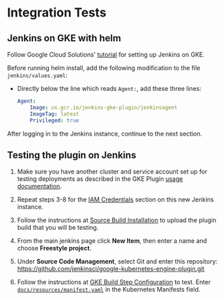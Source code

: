 <!--
 Copyright 2019 Google LLC

 Licensed under the Apache License, Version 2.0 (the "License"); you may not use this file except in
 compliance with the License. You may obtain a copy of the License at

        https://www.apache.org/licenses/LICENSE-2.0

 Unless required by applicable law or agreed to in writing, software distributed under the License
 is distributed on an "AS IS" BASIS, WITHOUT WARRANTIES OR CONDITIONS OF ANY KIND, either express or
 implied. See the License for the specific language governing permissions and limitations under the
 License.
-->
# Integration Tests

## Jenkins on GKE with helm
Follow Google Cloud Solutions'
[tutorial](https://cloud.google.com/solutions/jenkins-on-kubernetes-engine-tutorial) for setting up 
Jenkins on GKE.

Before running helm install, add the following modification to the file `jenkins/values.yaml`:

* Directly below the line which reads `Agent:`, add these three lines:
    ```yaml
    Agent:
        Image: us.gcr.io/jenkins-gke-plugin/jenkinsagent
        ImageTag: latest
        Privileged: true
    ```

After logging in to the Jenkins instance, continue to the next section.

## Testing the plugin on Jenkins
1. Make sure you have another cluster and service account set up for testing deployments as
described in the GKE Plugin [usage documentation](Home.md#usage). 

1. Repeat steps 3-8 for the [IAM Credentials](Home.md#iam-credentials) section on this new Jenkins
instance.

1. Follow the instructions at [Source Build Installation](SourceBuildInstallation.md) to upload the
plugin build that you will be testing.

1. From the main jenkins page click **New Item**, then enter a name and choose
**Freestyle project**.

1. Under **Source Code Management**, select Git and enter this repository:
https://github.com/jenkinsci/google-kubernetes-engine-plugin.git

1. Follow the instructions at
[GKE Build Step Configuration](Home.md#google-kubernetes-engine-build-step-configuration) to test.
Enter [`docs/resources/manifest.yaml`](resources/manifest.yaml) in the Kubernetes Manifests field.
